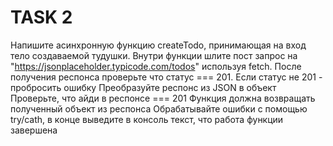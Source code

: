 # TASK 2

Напишите асинхронную функцию createTodo, принимающая на вход тело создаваемой тудушки.
Внутри функции шлите пост запрос на "https://jsonplaceholder.typicode.com/todos" используя fetch.
После получения респонса проверьте что статус === 201. Если статус не 201 - пробросить ошибку
Преобразуйте респонс из JSON в объект
Проверьте, что айди в респонсе === 201
Функция должна возвращать полученный объект из респонса
Обрабатывайте ошибки с помощью try/cath, в конце выведите в консоль текст, что работа функции завершена

